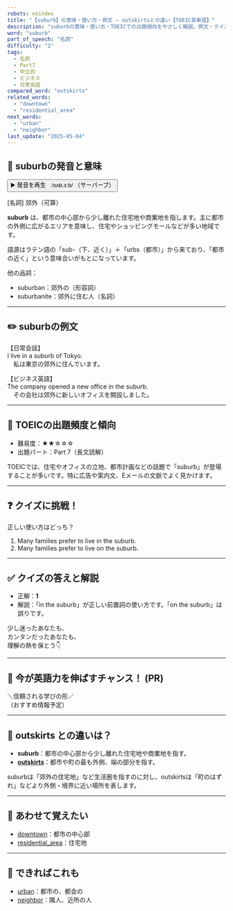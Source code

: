 ```yaml
---
robots: noindex
title: "【suburb】の意味・使い方・例文 ― outskirtsとの違い【TOEIC英単語】"
description: "suburbの意味・使い方・TOEICでの出題傾向をやさしく解説。例文・クイズ付きでoutskirtsとの違いもわかりやすく学べます。"
word: "suburb"
part_of_speech: "名詞"
difficulty: "2"
tags:
  - 名詞
  - Part7
  - 中立的
  - ビジネス
  - 日常会話
compared_word: "outskirts"
related_words:
  - "downtown"
  - "residential_area"
next_words:
  - "urban"
  - "neighbor"
last_update: "2025-05-04"
---
```


## 🔰 suburbの発音と意味

<button class="play-audio" onclick="playTTS('suburb')">
  <span class="play-audio-main">
    ▶️ 発音を再生　/sʌb.ɜːb/
  </span>
  <span class="play-audio-sub">
    （サーバーブ）
  </span>
</button>

[名詞] 郊外（可算）

**suburb** は、都市の中心部から少し離れた住宅地や商業地を指します。主に都市の外側に広がるエリアを意味し、住宅やショッピングモールなどが多い地域です。

語源はラテン語の「sub-（下、近く）」＋「urbs（都市）」から来ており、「都市の近く」という意味合いがもとになっています。

他の品詞：  
- suburban：郊外の（形容詞）
- suburbanite：郊外に住む人（名詞）

---

## ✏️ suburbの例文

【日常会話】  
I live in a suburb of Tokyo.  
　私は東京の郊外に住んでいます。

【ビジネス英語】  
The company opened a new office in the suburb.  
　その会社は郊外に新しいオフィスを開設しました。

---

## 🎯 TOEICの出題頻度と傾向

- 難易度：★★☆☆☆
- 出題パート：Part 7（長文読解）

TOEICでは、住宅やオフィスの立地、都市計画などの話題で「suburb」が登場することが多いです。特に広告や案内文、Eメールの文脈でよく見かけます。

---

## ❓ クイズに挑戦！

正しい使い方はどっち？

1. Many families prefer to live in the suburb.  
2. Many families prefer to live on the suburb.

---

## ✅ クイズの答えと解説

- 正解：**1**
- 解説：「in the suburb」が正しい前置詞の使い方です。「on the suburb」は誤りです。

少し迷ったあなたも、  
カンタンだったあなたも、  
理解の熱を保とう👇️

---

## 🚀 今が英語力を伸ばすチャンス！ (PR)

<div class="info-center">
＼信頼される学びの形／<br>  
（おすすめ情報予定）
</div>

---

## 🤔  outskirts との違いは？

- **suburb**：都市の中心部から少し離れた住宅地や商業地を指す。
- **[outskirts](/outskirts)**：都市や町の最も外側、端の部分を指す。

suburbは「郊外の住宅地」など生活圏を指すのに対し、outskirtsは「町のはずれ」などより外側・境界に近い場所を表します。

---

## 🧩 あわせて覚えたい

- [downtown](/downtown)：都市の中心部
- [residential_area](/residential_area)：住宅地

---

## 📖 できればこれも

- [urban](/urban)：都市の、都会の
- [neighbor](/neighbor)：隣人、近所の人

<!-- cvid: aid46_bid44 -->

